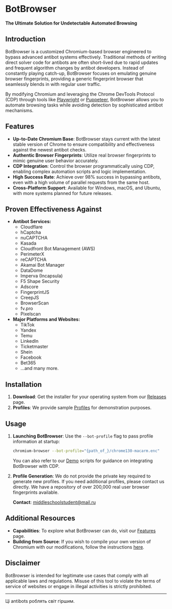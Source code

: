 # BotBrowser

**The Ultimate Solution for Undetectable Automated Browsing**

## Introduction

BotBrowser is a customized Chromium-based browser engineered to bypass advanced antibot systems effectively. Traditional methods of writing direct solver code for antibots are often short-lived due to rapid updates and frequent algorithm changes by antibot developers. Instead of constantly playing catch-up, BotBrowser focuses on emulating genuine browser fingerprints, providing a generic fingerprint browser that seamlessly blends in with regular user traffic.

By modifying Chromium and leveraging the Chrome DevTools Protocol (CDP) through tools like [Playwright](demo/playwright) or [Puppeteer](demo/puppeteer), BotBrowser allows you to automate browsing tasks while avoiding detection by sophisticated antibot mechanisms.

## Features

- **Up-to-Date Chromium Base**: BotBrowser stays current with the latest stable version of Chrome to ensure compatibility and effectiveness against the newest antibot checks.
- **Authentic Browser Fingerprints**: Utilize real browser fingerprints to mimic genuine user behavior accurately.
- **CDP Integration**: Control the browser programmatically using CDP, enabling complex automation scripts and logic implementation.
- **High Success Rate**: Achieve over 98% success in bypassing antibots, even with a high volume of parallel requests from the same host.
- **Cross-Platform Support**: Available for Windows, macOS, and Ubuntu, with more systems planned for future releases.

## Proven Effectiveness Against

- **Antibot Services:**
  - Cloudflare
  - hCaptcha
  - nuCAPTCHA
  - Kasada
  - Cloudfront Bot Management (AWS)
  - PerimeterX
  - reCAPTCHA
  - Akamai Bot Manager
  - DataDome
  - Imperva (Incapsula)
  - F5 Shape Security
  - Adscore
  - FingerprintJS
  - CreepJS
  - BrowserScan
  - fv.pro
  - Pixelscan
- **Major Platforms and Websites:**
  - TikTok
  - Yandex
  - Temu
  - LinkedIn
  - Ticketmaster
  - Shein
  - Facebook
  - Bet365
  - ...and many more.

## Installation

1. **Download**: Get the installer for your operating system from our [Releases](https://github.com/MiddleSchoolStudent/BotBrowser/releases) page.
2. **Profiles**: We provide sample [Profiles](profiles) for demonstration purposes.

## Usage

1. **Launching BotBrowser**: Use the `--bot-profile` flag to pass profile information at startup:

   ```bash
   chromium-browser --bot-profile="{path_of_}/chrome130-macarm.enc"
   ```

    You can also refer to our [Demo](Demo) scripts for guidance on integrating BotBrowser with CDP.

2. **Profile Generation**: We do not provide the private key required to generate new profiles. If you need additional profiles, please contact us directly. We have a repository of over 200,000 real user browser fingerprints available.

    **Contact**: middleschoolstudent@mail.ru

## Additional Resources

- **Capabilities**: To explore what BotBrowser can do, visit our [Features](profiles#features) page.
- **Building from Source**: If you wish to compile your own version of Chromium with our modifications, follow the instructions [here](build).

## Disclaimer

BotBrowser is intended for legitimate use cases that comply with all applicable laws and regulations. Misuse of this tool to violate the terms of service of websites or engage in illegal activities is strictly prohibited.

---

Ці antibots роблять світ гіршим.
